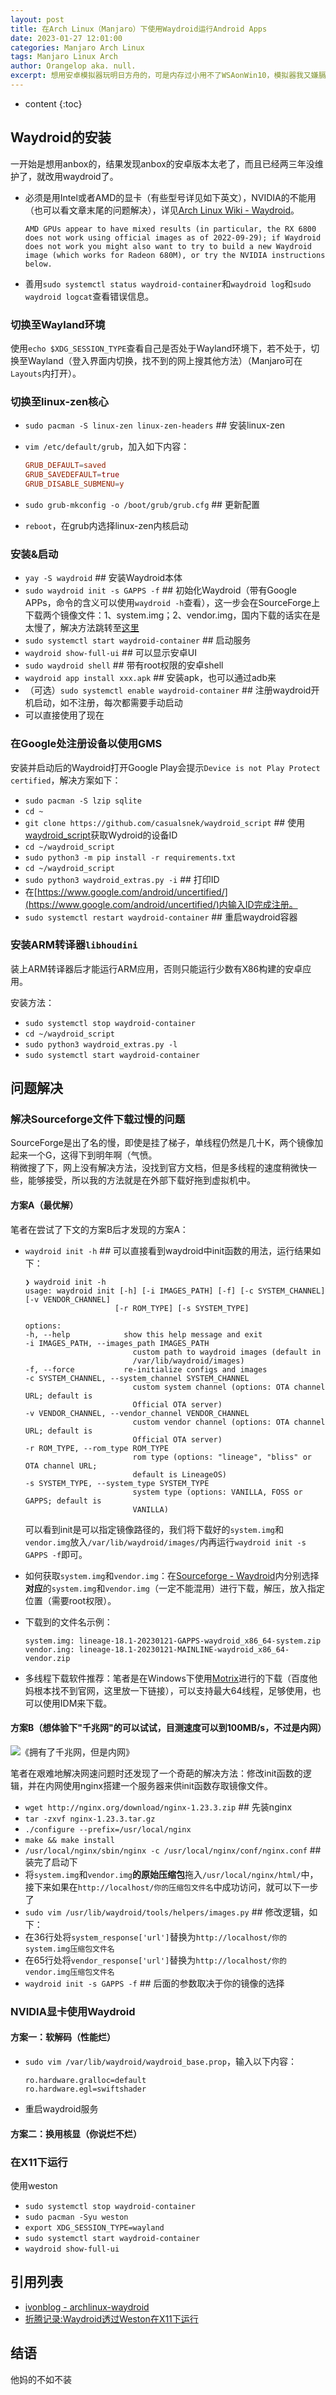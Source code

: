 ```yaml
---
layout: post
title: 在Arch Linux（Manjaro）下使用Waydroid运行Android Apps
date: 2023-01-27 12:01:00
categories: Manjaro Arch Linux
tags: Manjaro Linux Arch
author: Orangelop aka. null.
excerpt: 想用安卓模拟器玩明日方舟的，可是内存过小用不了WSAonWin10，模拟器我又嫌膈应，AndroidX86性能太差，所以就有了本文
---
```


* content
{:toc}

## Waydroid的安装

一开始是想用anbox的，结果发现anbox的安卓版本太老了，而且已经两三年没维护了，就改用waydroid了。  

* 必须是用Intel或者AMD的显卡（有些型号详见如下英文），NVIDIA的不能用（也可以看文章末尾的问题解决），详见[Arch Linux Wiki - Waydroid](https://wiki.archlinux.org/title/Waydroid)。

    ```text
    AMD GPUs appear to have mixed results (in particular, the RX 6800 does not work using official images as of 2022-09-29); if Waydroid does not work you might also want to try to build a new Waydroid image (which works for Radeon 680M), or try the NVIDIA instructions below.
    ```

* 善用`sudo systemctl status waydroid-container`和`waydroid log`和`sudo waydroid logcat`查看错误信息。

### 切换至Wayland环境

使用`echo $XDG_SESSION_TYPE`查看自己是否处于Wayland环境下，若不处于，切换至Wayland（登入界面内切换，找不到的网上搜其他方法）（Manjaro可在`Layouts`内打开）。  

### 切换至linux-zen核心

* `sudo pacman -S linux-zen linux-zen-headers` ## 安装linux-zen  
* `vim /etc/default/grub`，加入如下内容：  

    ```conf
    GRUB_DEFAULT=saved
    GRUB_SAVEDEFAULT=true
    GRUB_DISABLE_SUBMENU=y
    ```

* `sudo grub-mkconfig -o /boot/grub/grub.cfg` ## 更新配置  
* `reboot`，在grub内选择linux-zen内核启动  

### 安装&启动

* `yay -S waydroid` ## 安装Waydroid本体  
* `sudo waydroid init -s GAPPS -f` ## 初始化Waydroid（带有Google APPs，命令的含义可以使用`waydroid -h`查看），这一步会在SourceForge上下载两个镜像文件：1、system.img；2、vendor.img，国内下载的话实在是太慢了，解决方法跳转至[这里](#解决sourceforge文件下载过慢的问题)  
* `sudo systemctl start waydroid-container` ## 启动服务  
* `waydroid show-full-ui` ## 可以显示安卓UI  
* `sudo waydroid shell` ## 带有root权限的安卓shell  
* `waydroid app install xxx.apk` ## 安装apk，也可以通过adb来  
* （可选）`sudo systemctl enable waydroid-container` ## 注册waydroid开机启动，如不注册，每次都需要手动启动  
* 可以直接使用了现在  

### 在Google处注册设备以使用GMS

安装并启动后的Waydroid打开Google Play会提示`Device is not Play Protect certified`，解决方案如下：

* `sudo pacman -S lzip sqlite`  
* `cd ~`  
* `git clone https://github.com/casualsnek/waydroid_script`  ## 使用[waydroid_script](https://github.com/casualsnek/waydroid_script)获取Wydroid的设备ID  
* `cd ~/waydroid_script`  
* `sudo python3 -m pip install -r requirements.txt`  
* `cd ~/waydroid_script`  
* `sudo python3 waydroid_extras.py -i` ## 打印ID  
* 在[https://www.google.com/android/uncertified/](https://www.google.com/android/uncertified/)内输入ID完成注册。  
* `sudo systemctl restart waydroid-container` ## 重启waydroid容器  

### 安装ARM转译器`libhoudini`

装上ARM转译器后才能运行ARM应用，否则只能运行少数有X86构建的安卓应用。  

安装方法：

* `sudo systemctl stop waydroid-container`
* `cd ~/waydroid_script`
* `sudo python3 waydroid_extras.py -l`
* `sudo systemctl start waydroid-container`

## 问题解决

### 解决Sourceforge文件下载过慢的问题

SourceForge是出了名的慢，即使是挂了梯子，单线程仍然是几十K，两个镜像加起来一个G，这得下到明年啊（气愤。  
稍微搜了下，网上没有解决方法，没找到官方文档，但是多线程的速度稍微快一些，能够接受，所以我的方法就是在外部下载好拖到虚拟机中。  

#### 方案A（最优解）

笔者在尝试了下文的方案B后才发现的方案A：

* `waydroid init -h` ## 可以直接看到waydroid中init函数的用法，运行结果如下：

    ```text
    ❯ waydroid init -h
    usage: waydroid init [-h] [-i IMAGES_PATH] [-f] [-c SYSTEM_CHANNEL] [-v VENDOR_CHANNEL]
                        [-r ROM_TYPE] [-s SYSTEM_TYPE]

    options:
    -h, --help            show this help message and exit
    -i IMAGES_PATH, --images_path IMAGES_PATH
                            custom path to waydroid images (default in
                            /var/lib/waydroid/images)
    -f, --force           re-initialize configs and images
    -c SYSTEM_CHANNEL, --system_channel SYSTEM_CHANNEL
                            custom system channel (options: OTA channel URL; default is
                            Official OTA server)
    -v VENDOR_CHANNEL, --vendor_channel VENDOR_CHANNEL
                            custom vendor channel (options: OTA channel URL; default is
                            Official OTA server)
    -r ROM_TYPE, --rom_type ROM_TYPE
                            rom type (options: "lineage", "bliss" or OTA channel URL;
                            default is LineageOS)
    -s SYSTEM_TYPE, --system_type SYSTEM_TYPE
                            system type (options: VANILLA, FOSS or GAPPS; default is
                            VANILLA)
    ```

    可以看到init是可以指定镜像路径的，我们将下载好的`system.img`和`vendor.img`放入`/var/lib/waydroid/images/`内再运行`waydroid init -s GAPPS -f`即可。  
* 如何获取`system.img`和`vendor.img`：在[Sourceforge - Waydroid](https://sourceforge.net/projects/waydroid/files/images/)内分别选择**对应**的`system.img`和`vendor.img`（一定不能混用）进行下载，解压，放入指定位置（需要root权限）。  
* 下载到的文件名示例：

    ```text
    system.img: lineage-18.1-20230121-GAPPS-waydroid_x86_64-system.zip
    vendor.ing: lineage-18.1-20230121-MAINLINE-waydroid_x86_64-vendor.zip
    ```

* 多线程下载软件推荐：笔者是在Windows下使用[Motrix](https://motrix.app/)进行的下载（百度他妈根本找不到官网，这里放一下链接），可以支持最大64线程，足够使用，也可以使用IDM来下载。  

#### 方案B（想体验下"千兆网"的可以试试，目测速度可以到100MB/s，不过是内网）

![《拥有了千兆网，但是内网》](/assets/2023012701.png)

笔者在艰难地解决网速问题时还发现了一个奇葩的解决方法：修改init函数的逻辑，并在内网使用nginx搭建一个服务器来供init函数存取镜像文件。  

* `wget http://nginx.org/download/nginx-1.23.3.zip` ## 先装nginx  
* `tar -zxvf nginx-1.23.3.tar.gz`  
* `./configure --prefix=/usr/local/nginx`
* `make && make install`
* `/usr/local/nginx/sbin/nginx -c /usr/local/nginx/conf/nginx.conf` ## 装完了启动下
* 将`system.img`和`vendor.img`**的原始压缩包**拖入`/usr/local/nginx/html/`中，接下来如果在`http://localhost/你的压缩包文件名`中成功访问，就可以下一步了  
* `sudo vim /usr/lib/waydroid/tools/helpers/images.py` ## 修改逻辑，如下：
* 在36行处将`system_response['url']`替换为`http://localhost/你的system.img压缩包文件名`  
* 在65行处将`vendor_response['url']`替换为`http://localhost/你的vendor.img压缩包文件名`
* `waydroid init -s GAPPS -f` ## 后面的参数取决于你的镜像的选择

### NVIDIA显卡使用Waydroid

#### 方案一：软解码（性能烂）

* `sudo vim /var/lib/waydroid/waydroid_base.prop`，输入以下内容：

    ```text
    ro.hardware.gralloc=default
    ro.hardware.egl=swiftshader
    ```

* 重启waydroid服务

#### 方案二：换用核显（你说烂不烂）

### 在X11下运行

使用weston

* `sudo systemctl stop waydroid-container`
* `sudo pacman -Syu weston`
* `export XDG_SESSION_TYPE=wayland`
* `sudo systemctl start waydroid-container`
* `waydroid show-full-ui`

## 引用列表

* [ivonblog - archlinux-waydroid](https://ivonblog.com/posts/archlinux-waydroid/#contents:6-%E6%9C%89%E9%97%9Cwaydroid%E7%9A%84%E7%96%91%E9%9B%A3%E9%9B%9C%E7%97%87)
* [折腾记录:Waydroid透过Weston在X11下运行](https://www.bilibili.com/read/cv16137611)

## 结语

他妈的不如不装  
